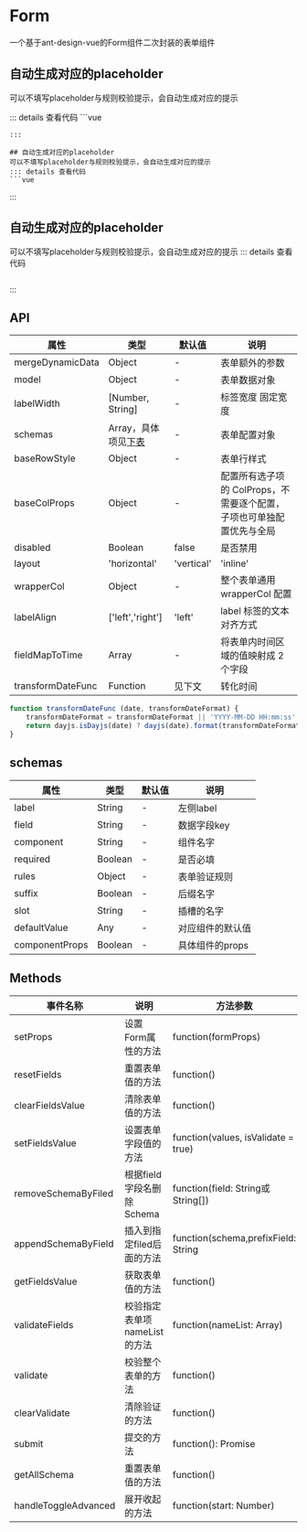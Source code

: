 # Form
一个基于ant-design-vue的Form组件二次封装的表单组件
<script setup>
import dayjs from 'dayjs';
import zhCN from 'ant-design-vue/es/locale/zh_CN';
import Form from '@/views/form/index.vue'
</script>

## 自动生成对应的placeholder
可以不填写placeholder与规则校验提示，会自动生成对应的提示
<Form />
::: details 查看代码
```vue

```
:::

## 自动生成对应的placeholder
可以不填写placeholder与规则校验提示，会自动生成对应的提示
::: details 查看代码
```vue

```
:::

## 自动生成对应的placeholder
可以不填写placeholder与规则校验提示，会自动生成对应的提示
::: details 查看代码
```vue

```
:::


## API
| 属性 |类型  |默认值 |说明  |
| --- | --- | --- | --- |
|mergeDynamicData | Object | - | 表单额外的参数 |
|model | Object | - | 表单数据对象 |
|labelWidth | [Number, String] | - | 标签宽度  固定宽度 |
|schemas | Array，具体项见[下表](#schemas) | - | 表单配置对象 |
|baseRowStyle | Object | - | 表单行样式 |
|baseColProps | Object | - | 配置所有选子项的 ColProps，不需要逐个配置，子项也可单独配置优先与全局 |
|disabled | Boolean | false | 是否禁用 |
|layout | 'horizontal'|'vertical'|'inline' | - | 表单布局 |
|wrapperCol | Object | - | 整个表单通用 wrapperCol 配置 |
|labelAlign | ['left','right'] | 'left' | label 标签的文本对齐方式 |
|fieldMapToTime | Array | - | 将表单内时间区域的值映射成 2 个字段 |
|transformDateFunc | Function | 见下文 | 转化时间 |

```js
function transformDateFunc (date, transformDateFormat) {
    transformDateFormat = transformDateFormat || 'YYYY-MM-DD HH:mm:ss'
    return dayjs.isDayjs(date) ? dayjs(date).format(transformDateFormat) : date;
}
```

## schemas
| 属性 |类型  |默认值 |说明  |
| --- | --- | --- | --- |
|label | String | - | 左侧label |
|field | String | - | 数据字段key |
|component | String | - | 组件名字 |
|required | Boolean | - | 是否必填 |
|rules | Object | - | 表单验证规则 |
|suffix | Boolean | - | 后缀名字 |
|slot | String | - | 插槽的名字 |
|defaultValue | Any | - | 对应组件的默认值 |
|componentProps | Boolean | - | 具体组件的props |

## Methods
| 事件名称 | 说明 | 方法参数 |
| --- | --- | --- |
|setProps | 设置Form属性的方法 | function(formProps) |
|resetFields | 重置表单值的方法 | function() |
|clearFieldsValue | 清除表单值的方法 | function() |
|setFieldsValue | 设置表单字段值的方法 | function(values, isValidate = true) |
| removeSchemaByFiled | 根据field字段名删除Schema | function(field: String或String[]) |
|appendSchemaByField | 插入到指定filed后面的方法 | function(schema,prefixField: String | Undefined, first: Boolean（是否插入到最前面）) |
|getFieldsValue | 获取表单值的方法 | function() |
|validateFields | 校验指定表单项nameList的方法 | function(nameList: Array) |
|validate | 校验整个表单的方法 | function() |
|clearValidate | 清除验证的方法 | function() |
|submit | 提交的方法 | function(): Promise |
|getAllSchema | 重置表单值的方法 | function() |
|handleToggleAdvanced | 展开收起的方法 | function(start: Number) |
